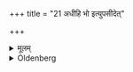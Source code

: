 +++
title = "21 अधीहि भो इत्युपसीदेत्"

+++

<details><summary>मूलम्</summary>

अधीहि भो इत्युपसीदेत् २१
</details>

<details><summary>Oldenberg</summary>

20. With (the words), 'Recite, sir!' (the student) should respectfully sit down near (the teacher).
</details>

